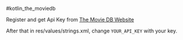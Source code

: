 #kotlin_the_moviedb

Register and get Api Key from [The Movie DB Website](https://www.themoviedb.org)

After that in res/values/strings.xml, change `YOUR_API_KEY` with your key.